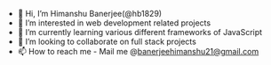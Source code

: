 - 👋 Hi, I’m Himanshu Banerjee(@hb1829) 
- 👀 I’m interested in web development related projects 
- 🌱 I’m currently learning various different frameworks of JavaScript
- 💞️ I’m looking to collaborate on full stack projects 
- 📫 How to reach me - Mail me @banerjeehimanshu21@gmail.com

<!---
hb1829/hb1829 is a ✨ special ✨ repository because its `README.md` (this file) appears on your GitHub profile.
You can click the Preview link to take a look at your changes.
--->
